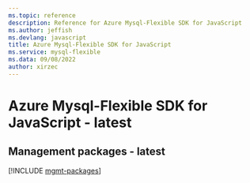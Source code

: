 ```yaml
---
ms.topic: reference
description: Reference for Azure Mysql-Flexible SDK for JavaScript
ms.author: jeffish
ms.devlang: javascript
title: Azure Mysql-Flexible SDK for JavaScript
ms.service: mysql-flexible
ms.data: 09/08/2022
author: xirzec
---
```

# Azure Mysql-Flexible SDK for JavaScript - latest

## Management packages - latest
[!INCLUDE [mgmt-packages](mysql-flexible-mgmt-index.md)]